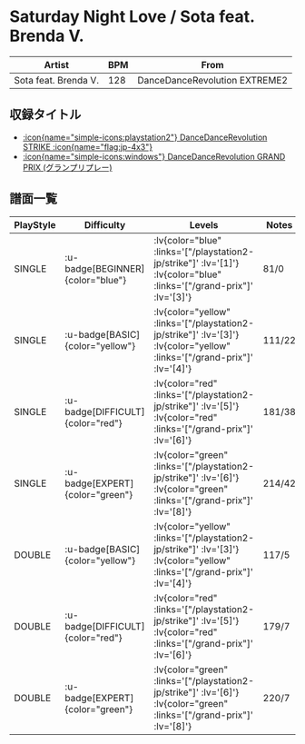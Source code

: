 # Saturday Night Love / Sota feat. Brenda V.

|Artist|BPM|From|
|------|---|----|
|Sota feat. Brenda V.|128|DanceDanceRevolution EXTREME2|

## 収録タイトル

- [ :icon{name="simple-icons:playstation2"} DanceDanceRevolution STRIKE :icon{name="flag:jp-4x3"} ](/playstation2-jp/strike)
- [ :icon{name="simple-icons:windows"} DanceDanceRevolution GRAND PRIX (グランプリプレー)](/grand-prix)

## 譜面一覧

|PlayStyle|Difficulty|Levels|Notes|Movie|
|---------|----------|------|-----|-----|
|SINGLE| :u-badge[BEGINNER]{color="blue"} | :lv{color="blue" :links='["/playstation2-jp/strike"]' :lv='[1]'}  :lv{color="blue" :links='["/grand-prix"]' :lv='[3]'} |81/0||
|SINGLE| :u-badge[BASIC]{color="yellow"} | :lv{color="yellow" :links='["/playstation2-jp/strike"]' :lv='[3]'}  :lv{color="yellow" :links='["/grand-prix"]' :lv='[4]'} |111/22||
|SINGLE| :u-badge[DIFFICULT]{color="red"} | :lv{color="red" :links='["/playstation2-jp/strike"]' :lv='[5]'}  :lv{color="red" :links='["/grand-prix"]' :lv='[6]'} |181/38||
|SINGLE| :u-badge[EXPERT]{color="green"} | :lv{color="green" :links='["/playstation2-jp/strike"]' :lv='[6]'}  :lv{color="green" :links='["/grand-prix"]' :lv='[8]'} |214/42||
|DOUBLE| :u-badge[BASIC]{color="yellow"} | :lv{color="yellow" :links='["/playstation2-jp/strike"]' :lv='[3]'}  :lv{color="yellow" :links='["/grand-prix"]' :lv='[4]'} |117/5||
|DOUBLE| :u-badge[DIFFICULT]{color="red"} | :lv{color="red" :links='["/playstation2-jp/strike"]' :lv='[5]'}  :lv{color="red" :links='["/grand-prix"]' :lv='[6]'} |179/7||
|DOUBLE| :u-badge[EXPERT]{color="green"} | :lv{color="green" :links='["/playstation2-jp/strike"]' :lv='[6]'}  :lv{color="green" :links='["/grand-prix"]' :lv='[8]'} |220/7||
